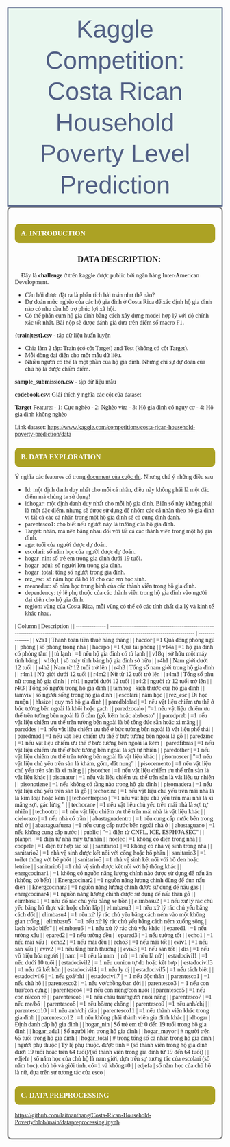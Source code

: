 <div style="text-align: left; background-color:#E9F7EF; font-family:Arial; color:#526085; padding: 12px; line-height:1.25;border-radius:1px; margin-bottom: 0em; text-align: center; font-size: 58px;border-style: solid;border-color: dark green;">Kaggle Competition: Costa Rican Household Poverty Level Prediction</div>

<div style="border-radius:10px; border:#808080 solid; font-family: Tahoma; padding: 15px; background-color: ##F0E68C ; font-size:100%; text-align:left">

<div class="list-group" id="list-tab" role="tablist">
    <h3 style="text-align: left; background-color: #ACA224; font-family:Tahoma; color: white; padding: 14px; line-height: 1; border-radius:10px"><b>A. INTRODUCTION 📝</b></h3>

### **<h3 align="center"><font>📂 DATA DESCRIPTION:</font></h3>**

🏡 Đây là **challenge** ở trên kaggle được public bởi ngân hàng Inter-American Development.

- Câu hỏi được đặt ra là phân tích bài toán như thế nào?
- Dự đoán mức nghèo của các hộ gia đình ở Costa Rica để xác định hộ gia đình nào có nhu cầu hỗ trợ phúc lợi xã hội.
- Có thể phân cụm hộ gia đình bằng cách xây dựng model hợp lý với độ chính xác tốt nhất.
  Bài nộp sẽ được đánh giá dựa trên điểm số macro F1.

**{train|test}.csv** - tập dữ liệu huấn luyện

- Chia làm 2 tập: Train (có cột Target) and Test (không có cột Target).
- Mỗi dòng đại diện cho một mẫu dữ liệu.
- Nhiều người có thể là một phần của hộ gia đình. Nhưng chỉ sự dự đoán của chủ hộ là được chấm điểm.

**sample_submission.csv** - tập dữ liệu mẫu

**codebook.csv**: Giải thích ý nghĩa các cột của dataset

**Target** Feature: - 1: Cực nghèo - 2: Nghèo vừa - 3: Hộ gia đình có nguy cơ - 4: Hộ gia đình không nghèo

Link dataset: https://www.kaggle.com/competitions/costa-rican-household-poverty-prediction/data

<div class="list-group" id="list-tab" role="tablist">
    <h3 style="text-align: left; background-color: #ACA224; font-family:Tahoma; color: white; padding: 14px; line-height: 1; border-radius:10px"><b>B. DATA EXPLORATION 📝</b></h3>

Ý nghĩa các features có trong [document của cuộc thi](https://www.kaggle.com/c/costa-rican-household-poverty-prediction/data). Nhưng chú ý những điều sau

- Id: một định danh duy nhất cho mỗi cá nhân, điều này không phải là một đặc điểm mà chúng ta sử dụng!
- idhogar: một định danh duy nhất cho mỗi hộ gia đình. Biến số này không phải là một đặc điểm, nhưng sẽ được sử dụng để nhóm các cá nhân theo hộ gia đình vì tất cả các cá nhân trong một hộ gia đình sẽ có cùng định danh.
- parentesco1: cho biết nếu người này là trưởng của hộ gia đình.
- Target: nhãn, mà nên bằng nhau đối với tất cả các thành viên trong một hộ gia đình.
- age: tuổi của người được dự đoán.
- escolari: số năm học của người được dự đoán.
- hogar_nin: số trẻ em trong gia đình dưới 19 tuổi.
- hogar_adul: số người lớn trong gia đình.
- hogar_total: tổng số người trong gia đình.
- rez_esc: số năm học đã bỏ lỡ cho các em học sinh.
- meaneduc: số năm học trung bình của các thành viên trong hộ gia đình.
- dependency: tỷ lệ phụ thuộc của các thành viên trong hộ gia đình vào người đại diện cho hộ gia đình.
- region: vùng của Costa Rica, mỗi vùng có thể có các tính chất địa lý và kinh tế khác nhau.

| Column          | Description                                                                                                                                    |
| --------------- | ---------------------------------------------------------------------------------------------------------------------------------------------- | --------------- |
| v2a1            | Thanh toán tiền thuê hàng tháng                                                                                                                |
| hacdor          | =1 Quá đông phòng ngủ                                                                                                                          |
| phòng           | số phòng trong nhà                                                                                                                             |
| hacapo          | =1 Quá tải phòng                                                                                                                               |
| v14a            | =1 hộ gia đình có phòng tắm                                                                                                                    |
| tủ lạnh         | =1 nếu hộ gia đình có tủ lạnh                                                                                                                  |
| v18q            | sở hữu một máy tính bảng                                                                                                                       |
| v18q1           | số máy tính bảng hộ gia đình sở hữu                                                                                                            |
| r4h1            | Nam giới dưới 12 tuổi                                                                                                                          |
| r4h2            | Nam từ 12 tuổi trở lên                                                                                                                         |
| r4h3            | Tổng số nam giới trong hộ gia đình                                                                                                             |
| r4m1            | Nữ giới dưới 12 tuổi                                                                                                                           |
| r4m2            | Nữ từ 12 tuổi trở lên                                                                                                                          |
| r4m3            | Tổng số phụ nữ trong hộ gia đình                                                                                                               |
| r4t1            | người dưới 12 tuổi                                                                                                                             |
| r4t2            | người từ 12 tuổi trở lên                                                                                                                       |
| r4t3            | Tổng số người trong hộ gia đình                                                                                                                |
| tamhog          | kích thước của hộ gia đình                                                                                                                     |
| tamviv          | số người sống trong hộ gia đình                                                                                                                |
| escolari        | năm học                                                                                                                                        |
| rez_esc         | Đi học muộn                                                                                                                                    |
| hhsize          | quy mô hộ gia đình                                                                                                                             |
| paredblolad     | =1 nếu vật liệu chiếm ưu thế ở bức tường bên ngoài là khối hoặc gạch                                                                           |
| paredzocalo     | "=1 nếu vật liệu chiếm ưu thế trên tường bên ngoài là ổ cắm (gỗ, kẽm hoặc absbesto"                                                            |
| paredpreb       | =1 nếu vật liệu chiếm ưu thế trên tường bên ngoài là bê tông đúc sẵn hoặc xi măng                                                              |
| pareddes        | =1 nếu vật liệu chiếm ưu thế ở bức tường bên ngoài là vật liệu phế thải                                                                        |
| paredmad        | =1 nếu vật liệu chiếm ưu thế ở bức tường bên ngoài là gỗ                                                                                       |
| paredzinc       | =1 nếu vật liệu chiếm ưu thế ở bức tường bên ngoài là kẽm                                                                                      |
| paredfibras     | =1 nếu vật liệu chiếm ưu thế ở bức tường bên ngoài là sợi tự nhiên                                                                             |
| paredother      | =1 nếu vật liệu chiếm ưu thế trên tường bên ngoài là vật liệu khác                                                                             |
| pisomoscer      | "=1 nếu vật liệu chủ yếu trên sàn là khảm, gốm, đất nung"                                                                                      |
| pisocemento     | =1 nếu vật liệu chủ yếu trên sàn là xi măng                                                                                                    |
| pisoother       | =1 nếu vật liệu chiếm ưu thế trên sàn là vật liệu khác                                                                                         |
| pisonatur       | =1 nếu vật liệu chiếm ưu thế trên sàn là vật liệu tự nhiên                                                                                     |
| pisonotiene     | =1 nếu không có tầng nào trong hộ gia đình                                                                                                     |
| pisomadera      | =1 nếu vật liệu chủ yếu trên sàn là gỗ                                                                                                         |
| techozinc       | =1 nếu vật liệu chủ yếu trên mái nhà là lá kim loại hoặc kẽm                                                                                   |
| techoentrepiso  | "=1 nếu vật liệu chủ yếu trên mái nhà là xi măng sợi, gác lửng "                                                                               |
| techocane       | =1 nếu vật liệu chủ yếu trên mái nhà là sợi tự nhiên                                                                                           |
| techootro       | =1 nếu vật liệu chiếm ưu thế trên mái nhà là vật liệu khác                                                                                     |
| cielorazo       | =1 nếu nhà có trần                                                                                                                             |
| abastaguadentro | =1 nếu cung cấp nước bên trong nhà ở                                                                                                           |
| abastaguafuera  | =1 nếu cung cấp nước bên ngoài nhà ở                                                                                                           |
| abastaguano     | =1 nếu không cung cấp nước                                                                                                                     |
| public          | "=1 điện từ CNFL, ICE, ESPH/JASEC"                                                                                                             |
| planpri         | =1 điện từ nhà máy tư nhân                                                                                                                     |
| noelec          | =1 không có điện trong nhà                                                                                                                     |
| coopele         | =1 điện từ hợp tác xã                                                                                                                          |
| sanitario1      | =1 không có nhà vệ sinh trong nhà                                                                                                              |
| sanitario2      | =1 nhà vệ sinh được kết nối với cống hoặc hố phân                                                                                              |
| sanitario3      | =1 toilet thông với bể phốt                                                                                                                    |
| sanitario5      | =1 nhà vệ sinh kết nối với hố đen hoặc letrine                                                                                                 |
| sanitario6      | =1 nhà vệ sinh được kết nối với hệ thống khác                                                                                                  |
| energcocinar1   | =1 không có nguồn năng lượng chính nào được sử dụng để nấu ăn (không có bếp)                                                                   |
| Energcocinar2   | =1 nguồn năng lượng chính dùng để đun nấu điện                                                                                                 |
| Energcocinar3   | =1 nguồn năng lượng chính được sử dụng để nấu gas                                                                                              |
| energcocinar4   | =1 nguồn năng lượng chính được sử dụng để nấu than gỗ                                                                                          |
| elimbasu1       | =1 nếu đổ rác chủ yếu bằng xe bồn                                                                                                              |
| elimbasu2       | =1 nếu xử lý rác chủ yếu bằng hố thực vật hoặc chôn lấp                                                                                        |
| elimbasu3       | =1 nếu xử lý rác chủ yếu bằng cách đốt                                                                                                         |
| elimbasu4       | =1 nếu xử lý rác chủ yếu bằng cách ném vào một không gian trống                                                                                |
| elimbasu5       | "=1 nếu xử lý rác chủ yếu bằng cách ném xuống sông                                                                                             | lạch hoặc biển" |
| elimbasu6       | =1 nếu xử lý rác chủ yếu khác                                                                                                                  |
| epared1         | =1 nếu tường xấu                                                                                                                               |
| epared2         | =1 nếu tường đều                                                                                                                               |
| epared3         | =1 nếu tường tốt                                                                                                                               |
| echo1           | =1 nếu mái xấu                                                                                                                                 |
| echo2           | =1 nếu mái đều                                                                                                                                 |
| echo3           | =1 nếu mái tốt                                                                                                                                 |
| eviv1           | =1 nếu sàn xấu                                                                                                                                 |
| eviv2           | =1 nếu tầng bình thường                                                                                                                        |
| eviv3           | =1 nếu sàn tốt                                                                                                                                 |
| dis             | =1 nếu vô hiệu hóa người                                                                                                                       |
| nam             | =1 nếu là nam                                                                                                                                  |
| nữ              | =1 nếu là nữ                                                                                                                                   |
| estadocivil1    | =1 nếu dưới 10 tuổi                                                                                                                            |
| estadocivil2    | = 1 nếu uunion tự do hoặc kết hợp                                                                                                              |
| estadocivil3    | =1 nếu đã kết hôn                                                                                                                              |
| estadocivil4    | =1 nếu ly dị                                                                                                                                   |
| estadocivil5    | =1 nếu tách biệt                                                                                                                               |
| estadocivil6    | =1 nếu goá/nhi                                                                                                                                 |
| estadocivil7    | = 1 nếu độc thân                                                                                                                               |
| parentesco1     | =1 nếu chủ hộ                                                                                                                                  |
| parentesco2     | =1 nếu vợ/chồng/bạn đời                                                                                                                        |
| parentesco3     | = 1 nếu con trai/con cưng                                                                                                                      |
| parentesco4     | =1 nếu con riêng/con nuôi                                                                                                                      |
| parentesco5     | =1 nếu con rể/con rể                                                                                                                           |
| parentesco6     | =1 nếu cháu trai/người nuôi nấng                                                                                                               |
| parentesco7     | =1 nếu mẹ/bố                                                                                                                                   |
| parentesco8     | =1 nếu bố/mẹ chồng                                                                                                                             |
| parentesco9     | =1 nếu anh/chị                                                                                                                                 |
| parentesco10    | =1 nếu anh/chị dâu                                                                                                                             |
| parentesco11    | =1 nếu thành viên khác trong gia đình                                                                                                          |
| parentesco12    | =1 nếu không phải thành viên gia đình khác                                                                                                     |
| idhogar         | Định danh cấp hộ gia đình                                                                                                                      |
| hogar_nin       | Số trẻ em từ 0 đến 19 tuổi trong hộ gia đình                                                                                                   |
| hogar_adul      | Số người lớn trong hộ gia đình                                                                                                                 |
| hogar_mayor     | # người trên 65 tuổi trong hộ gia đình                                                                                                         |
| hogar_total     | # trong tổng số cá nhân trong hộ gia đình                                                                                                      |
| người phụ thuộc | Tỷ lệ phụ thuộc, được tính = (số thành viên trong hộ gia đình dưới 19 tuổi hoặc trên 64 tuổi)/(số thành viên trong gia đình từ 19 đến 64 tuổi) |
| edjefe          | số năm học của chủ hộ là nam giới, dựa trên sự tương tác của escolari (số năm học), chủ hộ và giới tính, có=1 và không=0                       |
| edjefa          | số năm học của chủ hộ là nữ, dựa trên sự tương tác của esco                                                                                    |

<div class="list-group" id="list-tab" role="tablist">
    <h3 style="text-align: left; background-color: #ACA224; font-family:Tahoma; color: white; padding: 14px; line-height: 1; border-radius:10px"><b>C. DATA PREPROCESSING 📝</b></h3>

https://github.com/laitoanthang/Costa-Rican-Household-Poverty/blob/main/datapreprocessing.ipynb
